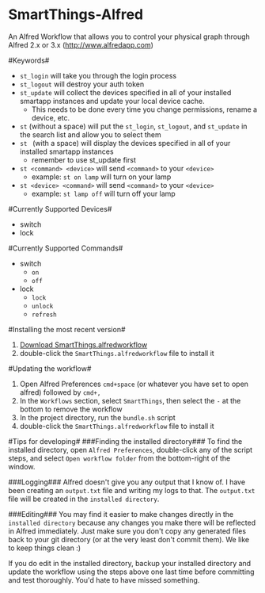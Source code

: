 SmartThings-Alfred
======================

An Alfred Workflow that allows you to control your physical graph through Alfred 2.x or 3.x (http://www.alfredapp.com)


#Keywords#
* `st_login` will take you through the login process
* `st_logout` will destroy your auth token
* `st_update` will collect the devices specified in all of your installed smartapp instances and update your local device cache.
	- This needs to be done every time you change permissions, rename a device, etc.
* `st` (without a space) will put the `st_login`, `st_logout`, and `st_update` in the search list and allow you to select them
* `st ` (with a space)  will display the devices specified in all of your installed smartapp instances
	- remember to use st_update first
* `st <command> <device>` will send `<command>` to your `<device>`
	- example: `st on lamp` will turn on your lamp
* `st <device> <command>` will send `<command>` to your `<device>`
	- example: `st lamp off` will turn off your lamp


#Currently Supported Devices#
* switch
* lock


#Currently Supported Commands#
* switch
	- `on`
	- `off`
* lock
	- `lock`
	- `unlock`
	- `refresh`


#Installing the most recent version#
1. [Download SmartThings.alfredworkflow](https://github.com/PhysicalGraph/SmartThings-Alfred/wiki/Downloads)
2. double-click the `SmartThings.alfredworkflow` file to install it


#Updating the workflow#
1. Open Alfred Preferences `cmd+space` (or whatever you have set to open alfred) followed by `cmd+,`
2. In the `Workflows` section, select `SmartThings`, then select the `-` at the bottom to remove the workflow
3. In the project directory, run the `bundle.sh` script
4. double-click the `SmartThings.alfredworkflow` file to install it


#Tips for developing#
###Finding the installed directory###
To find the installed directory, open `Alfred Preferences`, double-click any of the script steps, and select `Open workflow folder` from the bottom-right of the window.

###Logging###
Alfred doesn't give you any output that I know of. I have been creating an `output.txt` file and writing my logs to that. The `output.txt` file will be created in the `installed directory`.

###Editing###
You may find it easier to make changes directly in the `installed directory` because any changes you make there will be reflected in Alfred immediately. Just make sure you don't copy any generated files back to your git directory (or at the very least don't commit them). We like to keep things clean :)  

If you do edit in the installed directory, backup your installed directory and update the workflow using the steps above one last time before committing and test thoroughly. You'd hate to have missed something.
